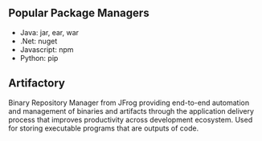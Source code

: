 ## Popular Package Managers

- Java: jar, ear, war
- .Net: nuget
- Javascript: npm
- Python: pip

## Artifactory

Binary Repository Manager from JFrog providing end-to-end automation and management of binaries and artifacts through the application delivery process that improves productivity across development ecosystem. Used for storing executable programs that are outputs of code.
